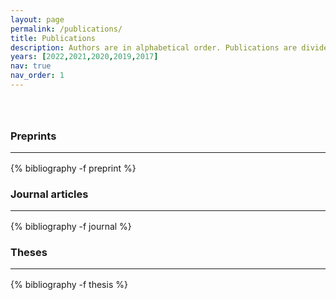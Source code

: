 ```yaml
---
layout: page
permalink: /publications/
title: Publications
description: Authors are in alphabetical order. Publications are divided in <a=>Preprints</a>, Journal articles</a> and Theses</a> 
years: [2022,2021,2020,2019,2017]
nav: true
nav_order: 1
---
```

<!-- _pages/publications.md -->



<div class="publications">

<h3 style="margin-top: 4rem; margin-bottom: 1rem;">Preprints</h3> 
<hr style="color: var(--global-text-color); height: 1px; margin-bottom: 1rem;">
{% bibliography -f preprint %}

<h3 style="margin-bottom: 1rem;">Journal articles</h3>
<hr style="color: var(--global-text-color); height: 1px; margin-bottom: 1rem;">
{% bibliography -f journal %}

<h3 style="margin-bottom: 1rem;">Theses</h3>
<hr style="color: var(--global-text-color); height: 1px; margin-bottom: 1rem;">
{% bibliography -f thesis %}

</div>


